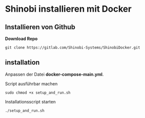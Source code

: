 # Shinobi installieren mit Docker

## Installieren von Github

**Download Repo**
```
git clone https://gitlab.com/Shinobi-Systems/ShinobiDocker.git
```

## installation

Anpassen der Datei **docker-compose-main.yml**.

Script ausführbar machen
```
sudo chmod +x setup_and_run.sh
```

Installationsscript starten
```
./setup_and_run.sh
```
